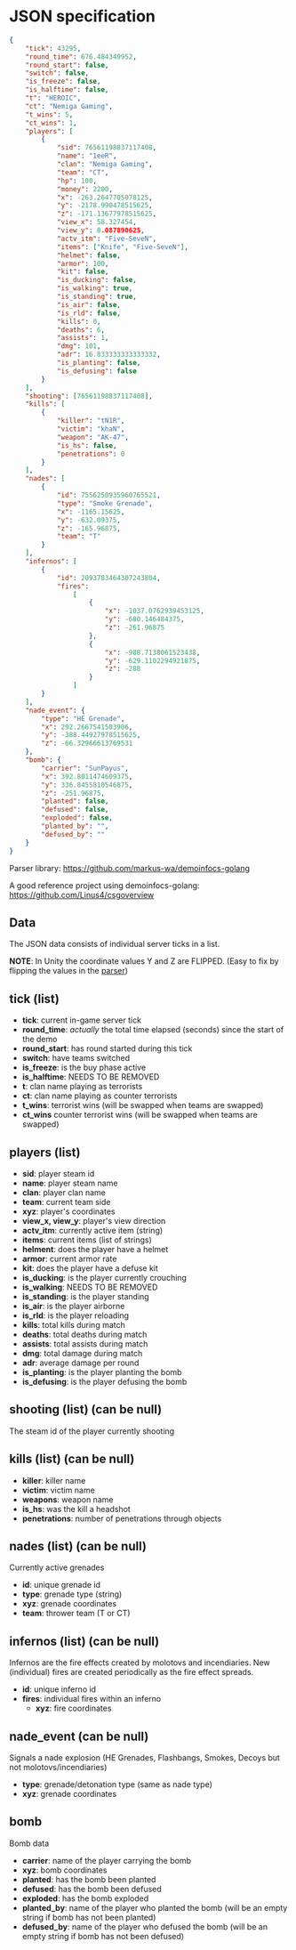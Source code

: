 # JSON specification

```json
{
    "tick": 43295,
    "round_time": 676.484349952,
    "round_start": false,
    "switch": false,
    "is_freeze": false,
    "is_halftime": false,
    "t": "HEROIC",
    "ct": "Nemiga Gaming",
    "t_wins": 5,
    "ct_wins": 1,
    "players": [
        {
            "sid": 76561198837117408,
            "name": "1eeR",
            "clan": "Nemiga Gaming",
            "team": "CT",
            "hp": 100,
            "money": 2200,
            "x": -263.2647705078125,
            "y": -2178.990478515625,
            "z": -171.13677978515625,
            "view_x": 58.327454,
            "view_y": 0.087890625,
            "actv_itm": "Five-SeveN",
            "items": ["Knife", "Five-SeveN"],
            "helmet": false,
            "armor": 100,
            "kit": false,
            "is_ducking": false,
            "is_walking": true,
            "is_standing": true,
            "is_air": false,
            "is_rld": false,
            "kills": 0,
            "deaths": 6,
            "assists": 1,
            "dmg": 101,
            "adr": 16.833333333333332,
            "is_planting": false,
            "is_defusing": false
        }
    ],
    "shooting": [76561198837117408],
    "kills": [
        {
            "killer": "tN1R",
            "victim": "khaN",
            "weapon": "AK-47",
            "is_hs": false,
            "penetrations": 0
        }
    ],
    "nades": [
        {
            "id": 7556250935960765521,
            "type": "Smoke Grenade",
            "x": -1165.15625,
            "y": -632.09375,
            "z": -165.96875,
            "team": "T"
        }
    ],
    "infernos": [
        {
            "id": 2093783464307243804,
            "fires":
                [
                    {
                        "x": -1037.0762939453125,
                        "y": -680.146484375,
                        "z": -261.96875
                    },
                    {
                        "x": -988.7138061523438,
                        "y": -629.1102294921875,
                        "z": -288
                    }
                ]
        }
    ],
    "nade_event": {
        "type": "HE Grenade",
        "x": 292.2667541503906,
        "y": -388.44927978515625,
        "z": -66.32966613769531
    },
    "bomb": {
        "carrier": "SunPayus",
        "x": 392.8011474609375,
        "y": 336.8455810546875,
        "z": -251.96875,
        "planted": false,
        "defused": false,
        "exploded": false,
        "planted_by": "",
        "defused_by": ""
    }
}
```
Parser library: https://github.com/markus-wa/demoinfocs-golang

A good reference project using demoinfocs-golang:
https://github.com/Linus4/csgoverview

## Data
The JSON data consists of individual server ticks in a list. 

**NOTE**: In Unity the coordinate values Y and Z are FLIPPED. (Easy to fix by flipping the values in the [parser](https://github.com/ohtuprojekti-Elisa/elisaohtuprojekti/blob/main/backend/demodata_parser/go_src/demoparser.go))

## tick (list)

- **tick**: current in-game server tick
- **round_time**: *actually* the total time elapsed (seconds) since the start of the demo
- **round_start**: has round started during this tick
- **switch**: have teams switched
- **is_freeze**: is the buy phase active
- **is_halftime**: NEEDS TO BE REMOVED
- **t**: clan name playing as terrorists
- **ct**: clan name playing as counter terrorists
- **t_wins**: terrorist wins (will be swapped when teams are swapped)
- **ct_wins** counter terrorist wins (will be swapped when teams are swapped)

## players (list)

- **sid**: player steam id
- **name**: player steam name
- **clan**: player clan name
- **team**: current team side
- **xyz**: player's coordinates
- **view_x, view_y**: player's view direction
- **actv_itm**: currently active item (string)
- **items**: current items (list of strings)
- **helment**: does the player have a helmet
- **armor**: current armor rate
- **kit**: does the player have a defuse kit
- **is_ducking**: is the player currently crouching
- **is_walking**: NEEDS TO BE REMOVED
- **is_standing**: is the player standing
- **is_air**: is the player airborne
- **is_rld**: is the player reloading
- **kills**: total kills during match
- **deaths**: total deaths during match
- **assists**: total assists during match
- **dmg**: total damage during match
- **adr**: average damage per round
- **is_planting**: is the player planting the bomb
- **is_defusing**: is the player defusing the bomb

## shooting (list) (can be null)
The steam id of the player currently shooting

## kills (list) (can be null)

- **killer**: killer name
- **victim**: victim name
- **weapons**: weapon name
- **is_hs**: was the kill a headshot
- **penetrations**: number of penetrations through objects

## nades (list) (can be null)
Currently active grenades

- **id**: unique grenade id
- **type**: grenade type (string)
- **xyz**: grenade coordinates
- **team**: thrower team (T or CT)

## infernos (list) (can be null)
Infernos are the fire effects created by molotovs and incendiaries. New (individual) fires are created periodically as the fire effect spreads.

- **id**: unique inferno id
- **fires**: individual fires within an inferno
    - **xyz**: fire coordinates

## nade_event (can be null)
Signals a nade explosion (HE Grenades, Flashbangs, Smokes, Decoys but not molotovs/incendiaries)

- **type**: grenade/detonation type (same as nade type)
- **xyz**: grenade coordinates

## bomb
Bomb data

- **carrier**: name of the player carrying the bomb
- **xyz**: bomb coordinates
- **planted**: has the bomb been planted
- **defused**: has the bomb been defused
- **exploded**: has the bomb exploded
- **planted_by**: name of the player who planted the bomb (will be an empty string if bomb has not been planted)
- **defused_by**: name of the player who defused the bomb (will be an empty string if bomb has not been defused)

